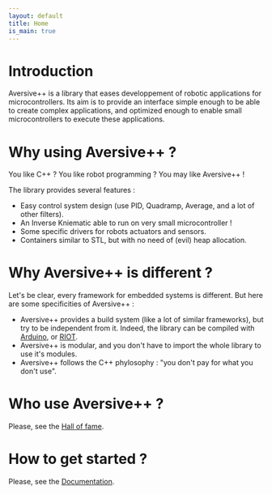 ```yaml
---
layout: default
title: Home
is_main: true
---
```


# Introduction

Aversive++ is a library that eases developpement of robotic applications for microcontrollers.
Its aim is to provide an interface simple enough to be able to create complex applications, 
and optimized enough to enable small microcontrollers to execute these applications.

# Why using Aversive++ ?

You like C++ ? You like robot programming ? You may like Aversive++ !

The library provides several features : 
 - Easy control system design (use PID, Quadramp, Average, and a lot of other filters).
 - An Inverse Kniematic able to run on very small microcontroller !
 - Some specific drivers for robots actuators and sensors.
 - Containers similar to STL, but with no need of (evil) heap allocation.

# Why Aversive++ is different ?

Let's be clear, every framework for embedded systems is different. 
But here are some specificities of Aversive++ :

 - Aversive++ provides a build system (like a lot of similar frameworks), but try to be independent from it. 
Indeed, the library can be compiled with [Arduino](https://www.arduino.cc/), or [RIOT](https://www.riot-os.org/).
 - Aversive++ is modular, and you don't have to import the whole library to use it's modules.
 - Aversive++ follows the C++ phylosophy : "you don't pay for what you don't use".
 
# Who use Aversive++ ?
 
Please, see the [Hall of fame](community.html).
 
# How to get started ?
 
Please, see the [Documentation](documentation.html).
